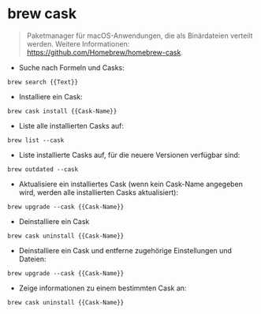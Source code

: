 # brew cask

> Paketmanager für macOS-Anwendungen, die als Binärdateien verteilt werden.
> Weitere Informationen: <https://github.com/Homebrew/homebrew-cask>.

- Suche nach Formeln und Casks:

`brew search {{Text}}`

- Installiere ein Cask:

`brew cask install {{Cask-Name}}`

- Liste alle installierten Casks auf:

`brew list --cask`

- Liste installierte Casks auf, für die neuere Versionen verfügbar sind:

`brew outdated --cask`

- Aktualisiere ein installiertes Cask (wenn kein Cask-Name angegeben wird, werden alle installierten Casks aktualisiert):

`brew upgrade --cask {{Cask-Name}}`

- Deinstalliere ein Cask

`brew cask uninstall {{Cask-Name}}`

- Deinstalliere ein Cask und entferne zugehörige Einstellungen und Dateien:

`brew upgrade --cask {{Cask-Name}}`

- Zeige informationen zu einem bestimmten Cask an:

`brew cask uninstall {{Cask-Name}}`
